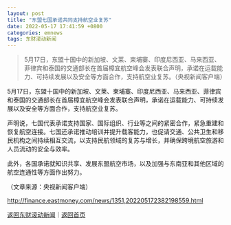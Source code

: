 ```yaml
---
layout: post
title: "东盟七国承诺共同支持航空业复苏"
date: 2022-05-17 17:41:59 +0800
categories: emnews
tags: 东财滚动新闻
---
```

> 5月17日，东盟十国中的新加坡、文莱、柬埔寨、印度尼西亚、马来西亚、菲律宾和泰国的交通部长在首届樟宜航空峰会发表联合声明，承诺在运载能力、可持续发展以及安全等方面合作，支持航空业复苏。（央视新闻客户端）

<p>5月17日，东盟十国中的新加坡、文莱、柬埔寨、印度尼西亚、马来西亚、菲律宾和泰国的交通部长在首届樟宜航空峰会发表联合声明，承诺在运载能力、可持续发展以及安全等方面合作，支持航空业复苏。</p><p>声明说，七国代表承诺支持国家、国际组织、行业等之间的紧密合作，紧急重建和恢复航空连接。七国还承诺推动培训并提升载客能力，也促请交通、公共卫生和移民机构之间持续相互交流，以支持民航领域的复苏与增长，并确保跨境航空旅游和人员流动的安全与效率。</p><p>此外，各国承诺就知识共享、发展东盟航空市场，以及加强与东南亚和其他区域的航空连通性等方面作出努力。</p><p class="em_media">（文章来源：央视新闻客户端）</p>

<http://finance.eastmoney.com/news/1351,202205172382198559.html>

[返回东财滚动新闻](//finews.withounder.com/emnews/)｜[返回首页](//finews.withounder.com/)